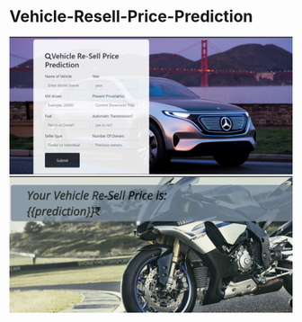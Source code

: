 # Vehicle-Resell-Price-Prediction
![alt_txt](https://github.com/br-bit3194/Vehicle-Resell-Price-Prediction/blob/main/images/vehicle_resell_price_pred.png)
![alt_txt](https://github.com/br-bit3194/Vehicle-Resell-Price-Prediction/blob/main/images/price_showing.PNG)
